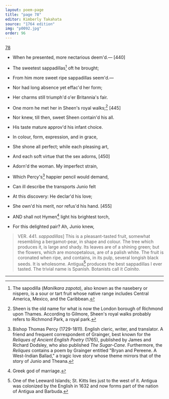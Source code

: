 ```yaml
---
layout: poem-page
title: "page 78"
editor: Kimberly Takahata
source: "1764 edition"
img: "p0092.jpg"
order: 96
---
```



[78]({{site.baseurl}}/images/{{page.img}})

- When he presented, more nectarious deem'd.— [440]
- The sweetest sappadillas[^f78n1] oft he brought;
- From him more sweet ripe sappadillas seem'd.—
- Nor had long absence yet effac'd her form;
- Her charms still triumph'd o'er Britannia's fair.
- One morn he met her in Sheen's royal walks;[^f78n2] [445]
- Nor knew, till then, sweet Sheen contain'd his all.
- His taste mature approv'd his infant choice.
- In colour, form, expression, and in grace,
- She shone all perfect; while each pleasing art,
- And each soft virtue that the sex adorns, [450]
- Adorn'd the woman. My imperfect strain,
- Which Percy's[^f78n3] happier pencil would demand,
- Can ill describe the transports Junio felt
- At this discovery: He declar'd his love;
- She own'd his merit, nor refus'd his hand. [455]

- AND shall not Hymen[^f78n4] light his brightest torch,
- For this delighted pair? Ah, Junio knew,

> VER. 441. *sappadillas*\] This is a pleasant-tasted fruit, somewhat resembling a bergamot-pear, in shape and colour. The tree which produces it, is large and shady. Its leaves are of a shining green; but the flowers, which are monopetalous, are of a palish white. The fruit is coronated when ripe, and contains, in its pulp, several longish black seeds. It is wholesome. Antigua[^f78n5] produces the best sappadillas I ever tasted. The trivial name is Spanish. Botanists call it *Cainito*.

[^f78n1]: The sapodilla (*Manilkara zapota*), also known as the nasebery or nispero, is a sour or tart fruit whose native range includes Central America, Mexico, and the Caribbean.

[^f78n2]: Sheen is the old name for what is now the London borough of Richmond upon Thames. According to Gilmore, Sheen's royal walks probably refers to Richmond Park, a royal park. 

[^f78n3]: Bishop Thomas Percy (1729-1811). English cleric, writer, and translator. A friend and frequent correspondent of Grainger, best known for the *Reliques of Ancient English Poetry* (1765), published by James and Richard Dodsley, who also published *The Sugar-Cane*. Furthermore, the *Reliques* contains a poem by Grainger entitled "Bryan and Pereene. A West-Indian Ballad," a tragic love story whose theme mirrors that of the story of Junio and Theana. 

[^f78n4]: Greek god of marriage.

[^f78n5]: One of the Leeward Islands; St. Kitts lies just to the west of it. Antigua was colonized by the English in 1632 and now forms part of the nation of Antigua and Barbuda.

---
